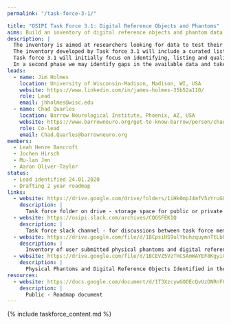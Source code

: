 ```yaml
---
permalink: "/task-force-3-1/"

title: "OSIPI Task Force 3.1: Digital Reference Objects and Phantoms"
aims: Build an inventory of digital reference objects and phantom data for perfusion MRI.
description: |
  The inventory is aimed at researchers looking for data to test their perfusion analysis methods, and at data owners who want to share data for secondary research. 
  The inventory developed by Task force 3.1 will include a curated list of publicly available digital reference objects (DROs), synthetic and phantom data that can serve as ground truth for perfusion analysis methods.
  Task force 3.1 will initially focus on identifying, listing and qualifying existing datasets. 
  In a second phase we may identify gaps in the available data and take actions to fill them.
leads:
  - name: Jim Holmes
    location: University of Wisconsin-Madison, Madison, WI, USA
    website: https://www.linkedin.com/in/james-holmes-35b52a110/
    role: Lead
    email: jhholmes@wisc.edu
  - name: Chad Quarles
    location: Barrow Neurological Institute, Phoenix, AZ, USA
    website: https://www.barrowneuro.org/get-to-know-barrow/person/chad-quarles-phd/
    role: Co-lead
    email: Chad.Quarles@barrowneuro.org 
members:
  - Leah Henze Bancroft
  - Jochen Hirsch
  - Mu-lan Jen
  - Aaron Oliver-Taylor
status:
  - Lead identified 24.01.2020
  - Drafting 2 year roadmap
links:
  - website: https://drive.google.com/drive/folders/1iHk0mpJ4mfV5zYruGQuGuxzhxZvFOzX9
    description: |
      Task force folder on drive - storage space for public or private documents developed by the task force.
  - website: https://osipi.slack.com/archives/CQGSFEK1Q
    description: |
      Task force slack channel - for discussions between task force members.
  - website: https://drive.google.com/file/d/1BCpsiHS9ulYbuhzquymnTtLbLhDVdWqb/view?usp=sharing
    description: |
      Inventory of user submitted physical phantoms and digital reference objects for use in ASL, DSC, and/or DCE MR Imaging.
  - website: https://drive.google.com/file/d/1BCEVZ5VzTHCSAmWAYEF8KgyiGm3LCoqN/view?usp=sharing
    description: |
      Physical Phantoms and Digital Reference Objects Identified in the literature
resources:
  - website: https://docs.google.com/document/d/1T3XzcywGOOEcQvUzDNRnF0EWJp5YU_cbhUvmsC73XdA/edit?usp=sharing
    description: |
      Public - Roadmap document
---
```


{% include taskforce_content.md %}
<!--- Please include your task force contents below, free formatting -->
